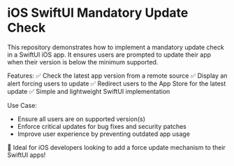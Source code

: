 # iOS SwiftUI Mandatory Update Check
This repository demonstrates how to implement a mandatory update check in a SwiftUI iOS app. It ensures users are prompted to update their app when their version is below the minimum supported.

Features:
✅ Check the latest app version from a remote source
✅ Display an alert forcing users to update
✅ Redirect users to the App Store for the latest update
✅ Simple and lightweight SwiftUI implementation

Use Case:
- Ensure all users are on supported version(s)
- Enforce critical updates for bug fixes and security patches
- Improve user experience by preventing outdated app usage

📌 Ideal for iOS developers looking to add a force update mechanism to their SwiftUI apps!
